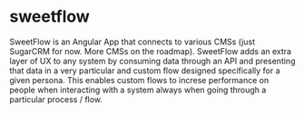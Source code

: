# sweetflow
SweetFlow is an Angular App that connects to various CMSs (just SugarCRM for now. More CMSs on the roadmap). SweetFlow adds an extra layer of UX to any system by consuming data through an API and presenting that data in a very particular and custom flow designed specifically for a given persona. This enables custom flows to increse performance on people when interacting with a system always when going through a particular process / flow. 
